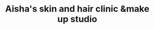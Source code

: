 ---
title: "Aisha's skin and hair clinic &make up studio"
url: /odanavattom/aishas-skin-and-hair-clinic-undmake-up-studio/
shop: Kosmetik
---